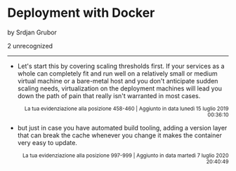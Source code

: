 # Deployment with Docker
by Srdjan Grubor

2 unrecognized

---

* Let's start this by covering scaling thresholds first. If your services as a whole can completely fit and run well on a relatively small or medium virtual machine or a bare-metal host and you don't anticipate sudden scaling needs, virtualization on the deployment machines will lead you down the path of pain that really isn't warranted in most cases.

<p style="text-align: right;"><sup>La tua evidenziazione alla posizione 458-460 | Aggiunto in data lunedì 15 luglio 2019 00:36:10</sup></p>

* but just in case you have automated build tooling, adding a version layer that can break the cache whenever you change it makes the container very easy to update.

<p style="text-align: right;"><sup>La tua evidenziazione alla posizione 997-999 | Aggiunto in data martedì 7 luglio 2020 20:40:49</sup></p>

